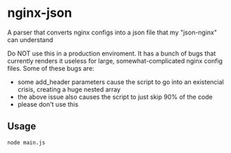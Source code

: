 # nginx-json
A parser that converts nginx configs into a json file that my "json-nginx" can understand

Do NOT use this in a production enviroment.
It has a bunch of bugs that currently renders it useless for large, somewhat-complicated nginx config files.
Some of these bugs are:
- some add_header parameters cause the script to go into an existencial crisis, creating a huge nested array
- the above issue also causes the script to just skip 90% of the code
- please don't use this

## Usage
`node main.js`
